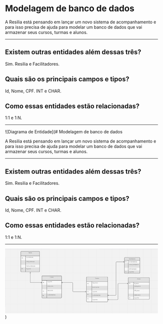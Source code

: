 # Modelagem de banco de dados

A Resilia está pensando em lançar um novo sistema de acompanhamento e para isso precisa de ajuda para modelar um banco de dados que vai armazenar seus cursos, turmas e alunos.

***


## Existem outras entidades além dessas três?
Sim. Resilia e Facilitadores.

## Quais são os principais campos e tipos?
Id, Nome, CPF. 
INT e CHAR.

## Como essas entidades estão relacionadas?
1:1 e 1:N.

***

![Diagrama de Entidade](# Modelagem de banco de dados

A Resilia está pensando em lançar um novo sistema de acompanhamento e para isso precisa de ajuda para modelar um banco de dados que vai armazenar seus cursos, turmas e alunos.

***


## Existem outras entidades além dessas três?
Sim. Resilia e Facilitadores.

## Quais são os principais campos e tipos?
Id, Nome, CPF. 
INT e CHAR.

## Como essas entidades estão relacionadas?
1:1 e 1:N.

***

![Diagrama de Entidade](https://raw.githubusercontent.com/DSantos29/modulo4/main/Capturar.PNG))
